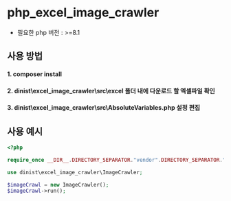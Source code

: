 # php_excel_image_crawler
* 필요한 php 버전 : >=8.1

## 사용 방법
#### 1. composer install
#### 2. dinist\excel_image_crawler\src\excel 폴더 내에 다운로드 할 엑셀파일 확인
#### 3. dinist\excel_image_crawler\src\AbsoluteVariables.php 설정 편집
   
## 사용 예시
```php
<?php

require_once __DIR__.DIRECTORY_SEPARATOR."vendor".DIRECTORY_SEPARATOR."autoload.php";

use dinist\excel_image_crawler\ImageCrawler;

$imageCrawl = new ImageCrawler();
$imageCrawl->run();

```